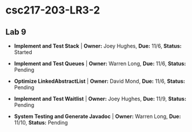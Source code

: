 # csc217-203-LR3-2

## Lab 9

- **Implement and Test Stack** | **Owner:** Joey Hughes, **Due:** 11/6, **Status:** Started

- **Implement and Test Queues** | **Owner:** Warren Long, **Due:** 11/6, **Status:** Pending

- **Optimize LinkedAbstractList** | **Owner:** David Mond, **Due:** 11/6, **Status:** Pending

- **Implement and Test Waitlist** | **Owner:** Joey Hughes, **Due:** 11/9, **Status:** Pending

- **System Testing and Generate Javadoc** | **Owner:** Warren Long, **Due:** 11/10, **Status:** Pending
